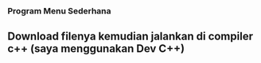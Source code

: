 ### Program Menu Sederhana

## Download filenya kemudian jalankan di compiler c++ (saya menggunakan Dev C++)

